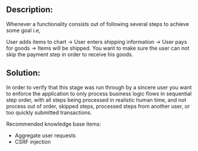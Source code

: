 ## Description:

Whenever a functionality consists out of following several steps to achieve some goal i.e,

User adds items to chart -> User enters shipping information -> User pays for goods -> Items will be shipped.
You want to make sure the user can not skip the payment step in order to receive his goods.

## Solution:

In order to verify that this stage was run through by a sincere user you want to enforce
the application to only process business logic flows in sequential step order, with all
steps being processed in realistic human time, and not process out of order, skipped steps,
processed steps from another user, or too quickly submitted transactions.

Recommended knowledge base items:

- Aggregate user requests
- CSRF injection
